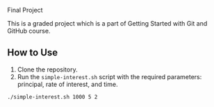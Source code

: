 Final Project

This is a graded project which is a part of Getting Started with Git and GitHub course.

## How to Use

1. Clone the repository.
2. Run the `simple-interest.sh` script with the required parameters: principal, rate of interest, and time.

```bash
./simple-interest.sh 1000 5 2
